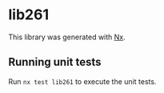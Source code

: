 # lib261

This library was generated with [Nx](https://nx.dev).

## Running unit tests

Run `nx test lib261` to execute the unit tests.

